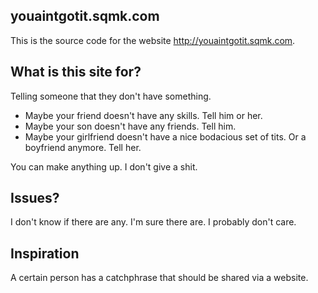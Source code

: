 ## youaintgotit.sqmk.com

This is the source code for the website http://youaintgotit.sqmk.com.

## What is this site for?

Telling someone that they don't have something.

- Maybe your friend doesn't have any skills. Tell him or her.
- Maybe your son doesn't have any friends. Tell him.
- Maybe your girlfriend doesn't have a nice bodacious set of tits. Or a boyfriend anymore. Tell her.

You can make anything up. I don't give a shit.

## Issues?

I don't know if there are any. I'm sure there are. I probably don't care.

## Inspiration

A certain person has a catchphrase that should be shared via a website.
